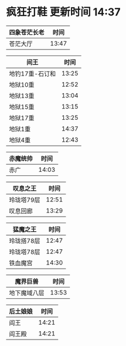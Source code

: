 # 疯狂打鞋 更新时间 14:37

| 四象苍茫长老   | 时间    |
|--------|-------|
| 苍茫大厅 | 13:47 |

| 间王   | 时间    |
|--------|-------|
| 地钓17重-石订和 | 13:25 |
| 地狱10重 | 12:52 |
| 地狱13重 | 13:04 |
| 地狱15重 | 13:15 |
| 地狱17重 | 13:25 |
| 地狱1重 | 14:37 |
| 地狱4重 | 12:43 |

| 赤魔统帅   | 时间    |
|--------|-------|
| 赤广 | 14:03 |

| 叹息之王   | 时间    |
|--------|-------|
| 玲珑塔79层 | 12:51 |
| 叹息回廊 | 13:29 |

| 猛魔之王   | 时间    |
|--------|-------|
| 玲珑搭78层 | 12:47 |
| 玲珑塔78层 | 12:47 |
| 铁血魔宫 | 14:30 |

| 魔界巨兽   | 时间    |
|--------|-------|
| 地下魔域八层 | 13:53 |

| 后土娘娘   | 时间    |
|--------|-------|
| 阎王 | 14:21 |
| 阎王殿 | 14:21 |